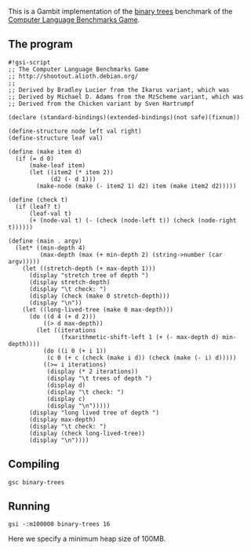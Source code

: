 This is a Gambit implementation of the [binary
trees](http://shootout.alioth.debian.org/gp4sandbox/benchmark.php?test=binarytrees&lang=all)
benchmark of the [Computer Language Benchmarks
Game](Programming_language_shootout "wikilink").

## The program

    #!gsi-script
    ;; The Computer Language Benchmarks Game
    ;; http://shootout.alioth.debian.org/
    ;;
    ;; Derived by Bradley Lucier from the Ikarus variant, which was
    ;; Derived by Michael D. Adams from the MzScheme variant, which was
    ;; Derived from the Chicken variant by Sven Hartrumpf
    
    (declare (standard-bindings)(extended-bindings)(not safe)(fixnum))
    
    (define-structure node left val right)
    (define-structure leaf val)
    
    (define (make item d)
      (if (= d 0)
          (make-leaf item)
          (let ((item2 (* item 2))
                (d2 (- d 1)))
            (make-node (make (- item2 1) d2) item (make item2 d2)))))
    
    (define (check t)
      (if (leaf? t)
          (leaf-val t)
          (+ (node-val t) (- (check (node-left t)) (check (node-right t))))))
    
    (define (main . argv)
      (let* ((min-depth 4)
             (max-depth (max (+ min-depth 2) (string->number (car argv)))))
        (let ((stretch-depth (+ max-depth 1)))
          (display "stretch tree of depth ")
          (display stretch-depth)
          (display "\t check: ")
          (display (check (make 0 stretch-depth)))
          (display "\n"))
        (let ((long-lived-tree (make 0 max-depth)))
          (do ((d 4 (+ d 2)))
              ((> d max-depth))
            (let ((iterations
                   (fxarithmetic-shift-left 1 (+ (- max-depth d) min-depth))))
              (do ((i 0 (+ i 1))
               (c 0 (+ c (check (make i d)) (check (make (- i) d)))))
              ((>= i iterations)
               (display (* 2 iterations))
               (display "\t trees of depth ")
               (display d)
               (display "\t check: ")
               (display c)
               (display "\n")))))
          (display "long lived tree of depth ")
          (display max-depth)
          (display "\t check: ")
          (display (check long-lived-tree))
          (display "\n"))))

## Compiling

    gsc binary-trees

## Running

    gsi -:m100000 binary-trees 16

Here we specify a minimum heap size of 100MB.
